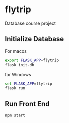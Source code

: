 # flytrip
Database course project

## Initialize Database
For macos
```bash
export FLASK_APP=flytrip
flask init-db
```
for Windows
```bat
set FLASK_APP=flytrip
flask run
```
## Run Front End
```bat
npm start
```
